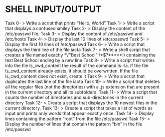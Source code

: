 # SHELL INPUT/OUTPUT
Task 0- > Write a script that prints “Hello, World”
Task 1- > Write a script that displays a confused smiley 
Task 2- > Display the content of the /etc/passwd file.
Task 3- > Display the content of /etc/passwd and /etc/hosts
Task 4- > Display the last 10 lines of /etc/passwd
Task 5- > Display the first 10 lines of /etc/passwd
Task 6- > Write a script that displays the third line of the file iacta
Task 7- > Write a shell script that creates a file named exactly \*\\'"Best School"\'\\*$\?\*\*\*\*\*:) containing the text Best School ending by a new line
Task 8- > Write a script that writes into the file ls_cwd_content the result of the command ls -la. If the file ls_cwd_content already exists, it should be overwritten. If the file ls_cwd_content does not exist, create it
Task 9- > Write a script that duplicates the last line of the file iacta
Task 10- > Write a script that deletes all the regular files (not the directories) with a .js extension that are present in the current directory and all its subfolders.
Task 11- > Write a script that counts the number of directories and sub-directories in the current directory
Task 12- > Create a script that displays the 10 newest files in the current directory.
Task 13- > Create a script that takes a list of words as input and prints only words that appear exactly once.
Task 14- > Display lines containing the pattern “root” from the file /etc/passwd
Task 15- > Display the number of lines that contain the pattern “bin” in the file /etc/passwd 
